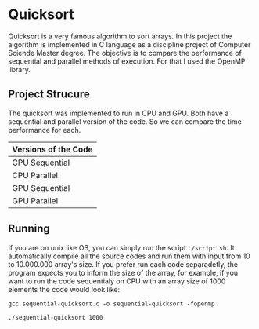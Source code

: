 # Quicksort

Quicksort is a very famous algorithm to sort arrays. In this project the algorithm
is implemented in C language as a discipline project of Computer Sciende Master
degree. The objective is to compare the performance of sequential and parallel
methods of execution. For that I used the OpenMP library.

## Project Strucure

The quicksort was implemented to run in CPU and GPU. Both have a sequential and
parallel version of the code. So we can compare the time performance for each.

| Versions of the Code  |
| --------------------- |
| CPU Sequential        |
| CPU Parallel          |
| GPU Sequential        |
| GPU Parallel          |

## Running

If you are on unix like OS, you can simply run the script ```./script.sh```. It
automatically compile all the source codes and run them with input from 10 to
10.000.000 array's size.
If you prefer run each code separadetly, the program expects you to inform the
size of the array, for example, if you want to run the code sequentialy on CPU
with an array size of 1000 elements the code would look like:

```
gcc sequential-quicksort.c -o sequential-quicksort -fopenmp

./sequential-quicksort 1000
```
